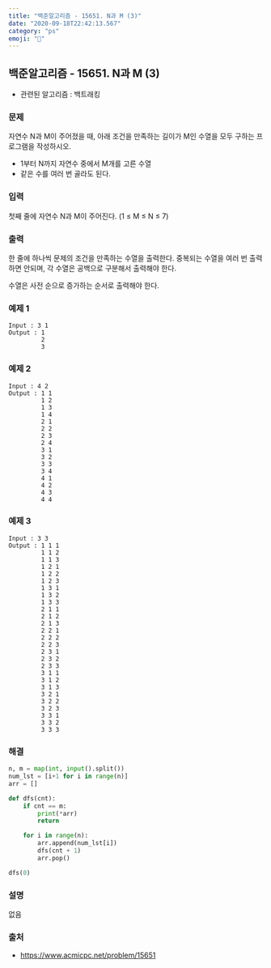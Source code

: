 ```yaml
---
title: "백준알고리즘 - 15651. N과 M (3)"
date: "2020-09-18T22:42:13.567"
category: "ps"
emoji: "🌄"
---
```


## 백준알고리즘 - 15651. N과 M (3)

- 관련된 알고리즘 : 백트래킹

### 문제

자연수 N과 M이 주어졌을 때, 아래 조건을 만족하는 길이가 M인 수열을 모두 구하는 프로그램을 작성하시오.

- 1부터 N까지 자연수 중에서 M개를 고른 수열
- 같은 수를 여러 번 골라도 된다.

### 입력

첫째 줄에 자연수 N과 M이 주어진다. (1 ≤ M ≤ N ≤ 7)

### 출력

한 줄에 하나씩 문제의 조건을 만족하는 수열을 출력한다. 중복되는 수열을 여러 번 출력하면 안되며, 각 수열은 공백으로 구분해서 출력해야 한다.

수열은 사전 순으로 증가하는 순서로 출력해야 한다.

### 예제 1

```
Input : 3 1
Output : 1
         2
         3
```

### 예제 2

```
Input : 4 2
Output : 1 1
         1 2
         1 3
         1 4
         2 1
         2 2
         2 3
         2 4
         3 1
         3 2
         3 3
         3 4
         4 1
         4 2
         4 3
         4 4
```

### 예제 3

```
Input : 3 3
Output : 1 1 1
         1 1 2
         1 1 3
         1 2 1
         1 2 2
         1 2 3
         1 3 1
         1 3 2
         1 3 3
         2 1 1
         2 1 2
         2 1 3
         2 2 1
         2 2 2
         2 2 3
         2 3 1
         2 3 2
         2 3 3
         3 1 1
         3 1 2
         3 1 3
         3 2 1
         3 2 2
         3 2 3
         3 3 1
         3 3 2
         3 3 3
```

### 해결

```python
n, m = map(int, input().split())
num_lst = [i+1 for i in range(n)]
arr = []

def dfs(cnt):
    if cnt == m:
        print(*arr)
        return

    for i in range(n):
        arr.append(num_lst[i])
        dfs(cnt + 1)
        arr.pop()

dfs(0)
```

### 설명

없음

### 출처

- https://www.acmicpc.net/problem/15651
